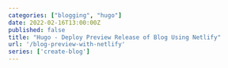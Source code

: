 ```yaml
---
categories: ["blogging", "hugo"]
date: 2022-02-16T13:00:00Z
published: false
title: "Hugo - Deploy Preview Release of Blog Using Netlify"
url: '/blog-preview-with-netlify'
series: ['create-blog']
---
```

